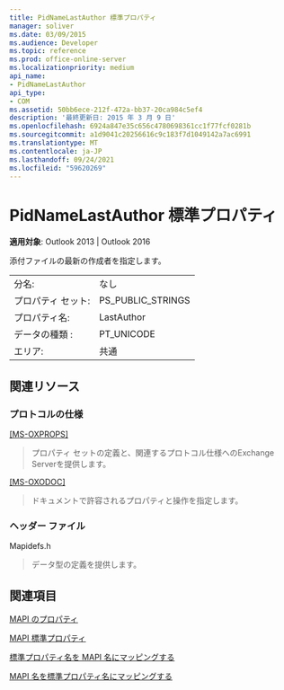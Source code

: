 ```yaml
---
title: PidNameLastAuthor 標準プロパティ
manager: soliver
ms.date: 03/09/2015
ms.audience: Developer
ms.topic: reference
ms.prod: office-online-server
ms.localizationpriority: medium
api_name:
- PidNameLastAuthor
api_type:
- COM
ms.assetid: 50bb6ece-212f-472a-bb37-20ca984c5ef4
description: '最終更新日: 2015 年 3 月 9 日'
ms.openlocfilehash: 6924a847e35c656c4780698361cc1f77fcf0281b
ms.sourcegitcommit: a1d9041c20256616c9c183f7d1049142a7ac6991
ms.translationtype: MT
ms.contentlocale: ja-JP
ms.lasthandoff: 09/24/2021
ms.locfileid: "59620269"
---
```

# <a name="pidnamelastauthor-canonical-property"></a>PidNameLastAuthor 標準プロパティ

  
  
**適用対象**: Outlook 2013 | Outlook 2016 
  
添付ファイルの最新の作成者を指定します。
  
|||
|:-----|:-----|
|分名:  <br/> |なし  <br/> |
|プロパティ セット:  <br/> |PS_PUBLIC_STRINGS  <br/> |
|プロパティ名:  <br/> |LastAuthor  <br/> |
|データの種類 :   <br/> |PT_UNICODE  <br/> |
|エリア:  <br/> |共通  <br/> |
   
## <a name="related-resources"></a>関連リソース

### <a name="protocol-specifications"></a>プロトコルの仕様

[[MS-OXPROPS]](https://msdn.microsoft.com/library/f6ab1613-aefe-447d-a49c-18217230b148%28Office.15%29.aspx)
  
> プロパティ セットの定義と、関連するプロトコル仕様へのExchange Serverを提供します。
    
[[MS-OXODOC]](https://msdn.microsoft.com/library/103007c8-5066-4bed-84e3-4465907af098%28Office.15%29.aspx)
  
> ドキュメントで許容されるプロパティと操作を指定します。
    
### <a name="header-files"></a>ヘッダー ファイル

Mapidefs.h
  
> データ型の定義を提供します。
    
## <a name="see-also"></a>関連項目



[MAPI のプロパティ](mapi-properties.md)
  
[MAPI 標準プロパティ](mapi-canonical-properties.md)
  
[標準プロパティ名を MAPI 名にマッピングする](mapping-canonical-property-names-to-mapi-names.md)
  
[MAPI 名を標準プロパティ名にマッピングする](mapping-mapi-names-to-canonical-property-names.md)

